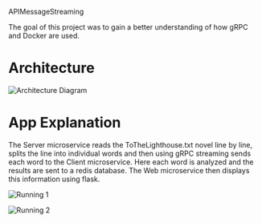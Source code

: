 APIMessageStreaming

The goal of this project was to gain a better understanding of how gRPC and Docker are used. 

# Architecture 

![Architecture Diagram](https://ibb.co/mBnL1Nw)

# App Explanation 

The Server microservice reads the ToTheLighthouse.txt novel line by line, splits the line into individual words and then using gRPC streaming sends each word to the Client microservice. Here each word is analyzed and the results are sent to a redis database. The Web microservice then displays this information using flask.

![Running 1](https://ibb.co/jL4RD9K)

![Running 2](https://ibb.co/s1SBPFZ)
